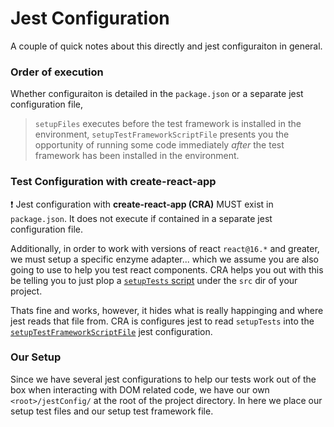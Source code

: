# Jest Configuration

A couple of quick notes about this directly and jest configuraiton in general.

### Order of execution

Whether configuraiton is detailed in the `package.json` or a separate jest configuration file,
> `setupFiles` executes before the test framework is installed in the environment, `setupTestFrameworkScriptFile` presents you the opportunity of running some code immediately _after_ the test framework has been installed in the environment.

### Test Configuration with create-react-app

❗ Jest configuration with **create-react-app (CRA)** MUST exist in `package.json`. It does not execute if contained in a separate jest configuration file.

Additionally, in order to work with versions of react `react@16.*` and greater, we must setup a specific enzyme adapter... which we assume you are also going to use to help you test react components. CRA helps you out with this be telling you to just plop a [`setupTests` script](https://github.com/facebook/create-react-app/blob/master/packages/react-scripts/template/README.md#srcsetuptestsjs) under the `src` dir of your project.

Thats fine and works, however, it hides what is really happinging and where jest reads that file from. CRA is configures jest to read `setupTests` into the [`setupTestFrameworkScriptFile`](https://facebook.github.io/jest/docs/en/configuration.html#setuptestframeworkscriptfile-string) jest configuration.

### Our Setup

Since we have several jest configurations to help our tests work out of the box when interacting with DOM related code, we have our own `<root>/jestConfig/` at the root of the project directory. In here we place our setup test files and our setup test framework file.
